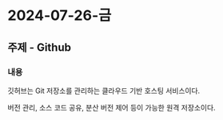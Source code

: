 # 2024-07-26-금

## 주제 - Github

### 내용

깃허브는 Git 저장소를 관리하는 클라우드 기반 호스팅 서비스이다.

버전 관리, 소스 코드 공유, 분산 버전 제어 등이 가능한 원격 저장소이다.

